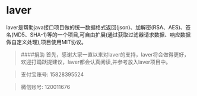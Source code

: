 # laver
laver是帮助java接口项目做的统一数据格式返回(json)、加解密(RSA、AES)、签名(MD5、SHA-1)等的一个项目,可自由扩展(通过获取过滤器请求数据、响应数据做自定义处理),项目使用MIT协议。


> ####捐助
> 首先，感谢大家一直以来对laver的支持，laver将会做得更好，欢迎打踊跃提建议，laver都会认真阅读,并参考放入laver项目中。

> 支付宝账号: 15828395524

> 微信账号: 120011676
